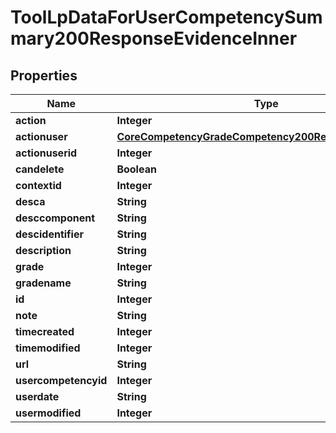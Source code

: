 

# ToolLpDataForUserCompetencySummary200ResponseEvidenceInner


## Properties

| Name | Type | Description | Notes |
|------------ | ------------- | ------------- | -------------|
|**action** | **Integer** | action |  [optional] |
|**actionuser** | [**CoreCompetencyGradeCompetency200ResponseActionuser**](CoreCompetencyGradeCompetency200ResponseActionuser.md) |  |  [optional] |
|**actionuserid** | **Integer** | actionuserid |  [optional] |
|**candelete** | **Boolean** | candelete |  [optional] |
|**contextid** | **Integer** | contextid |  [optional] |
|**desca** | **String** | desca |  [optional] |
|**desccomponent** | **String** | desccomponent |  [optional] |
|**descidentifier** | **String** | descidentifier |  [optional] |
|**description** | **String** | description |  [optional] |
|**grade** | **Integer** | grade |  [optional] |
|**gradename** | **String** | gradename |  [optional] |
|**id** | **Integer** | id |  [optional] |
|**note** | **String** | note |  [optional] |
|**timecreated** | **Integer** | timecreated |  [optional] |
|**timemodified** | **Integer** | timemodified |  [optional] |
|**url** | **String** | url |  [optional] |
|**usercompetencyid** | **Integer** | usercompetencyid |  [optional] |
|**userdate** | **String** | userdate |  [optional] |
|**usermodified** | **Integer** | usermodified |  [optional] |



